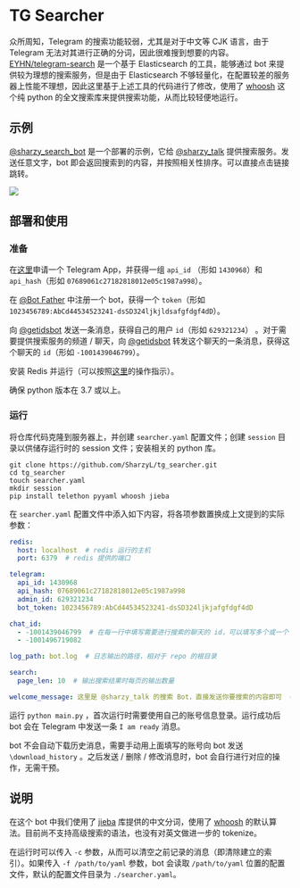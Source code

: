 # TG Searcher

众所周知，Telegram 的搜索功能较弱，尤其是对于中文等 CJK 语言，由于 Telegram 无法对其进行正确的分词，因此很难搜到想要的内容。[EYHN/telegram-search](https://github.com/EYHN/telegram-search) 是一个基于 Elasticsearch 的工具，能够通过 bot 来提供较为理想的搜索服务，但是由于 Elasticsearch 不够轻量化，在配置较差的服务器上性能不理想，因此这里基于上述工具的代码进行了修改，使用了 [whoosh](https://whoosh.readthedocs.io) 这个纯 python 的全文搜索库来提供搜索功能，从而比较轻便地运行。

## 示例

[@sharzy_search_bot](https://t.me/sharzy_search_bot) 是一个部署的示例，它给 [@sharzy_talk](https://t.me/sharzy_talk) 提供搜索服务。发送任意文字，bot 即会返回搜索到的内容，并按照相关性排序。可以直接点击链接跳转。

![](https://p.sda1.dev/0/c0f19f7cab2aa58879e716e3f1cec538/image.png)

## 部署和使用

### 准备

在[这里](https://my.telegram.org/apps)申请一个 Telegram App，并获得一组 `api_id` （形如 `1430968`）和 `api_hash`（形如 `07689061c27182818012e05c1987a998`）。

在 [@Bot Father](https://t.me/BotFather) 中注册一个 bot，获得一个 `token`（形如 `1023456789:AbCd44534523241-dsSD324ljkjldsafgfdgf4dD`）。

向 [@getidsbot](https://t.me/getidsbot) 发送一条消息，获得自己的用户 `id`（形如 `629321234`） 。对于需要提供搜索服务的频道 / 聊天，向 [@getidsbot](https://t.me/getidsbot) 转发这个聊天的一条消息，获得这个聊天的 `id`（形如 `-1001439046799`）。

安装 Redis 并运行（可以按照[这里](https://redis.io/topics/quickstart)的操作指示）。

确保 python 版本在 3.7 或以上。

### 运行

将仓库代码克隆到服务器上，并创建 `searcher.yaml` 配置文件；创建 `session` 目录以供储存运行时的 session 文件；安装相关的 python 库。

```shell script
git clone https://github.com/SharzyL/tg_searcher.git
cd tg_searcher
touch searcher.yaml
mkdir session
pip install telethon pyyaml whoosh jieba
```

在 `searcher.yaml` 配置文件中添入如下内容，将各项参数置换成上文提到的实际参数：

```yaml
redis:
  host: localhost  # redis 运行的主机
  port: 6379  # redis 提供的端口

telegram:
  api_id: 1430968
  api_hash: 07689061c27182818012e05c1987a998
  admin_id: 629321234
  bot_token: 1023456789:AbCd44534523241-dsSD324ljkjafgfdgf4dD

chat_id:
  - -1001439046799  # 在每一行中填写需要进行搜索的聊天的 id，可以填写多个或一个
  - -1001496719082

log_path: bot.log  # 日志输出的路径，相对于 repo 的根目录

search:
  page_len: 10  # 输出搜索结果时每页的输出数量

welcome_message: 这里是 @sharzy_talk 的搜索 Bot，直接发送你要搜索的内容即可  # 用户启动 bot 时的欢迎信息

```

运行 `python main.py` ，首次运行时需要使用自己的账号信息登录。运行成功后 bot 会在 Telegram 中发送一条 `I am ready` 消息。

bot 不会自动下载历史消息，需要手动用上面填写的账号向 bot 发送 `\download_history` 。之后发送 / 删除 / 修改消息时，bot 会自行进行对应的操作，无需干预。

## 说明

在这个 bot 中我们使用了 [jieba](https://github.com/fxsjy/jieba) 库提供的中文分词，使用了 [whoosh](https://whoosh.readthedocs.io) 的默认算法。目前尚不支持高级搜索的语法，也没有对英文做进一步的 tokenize。

在运行时可以传入 `-c` 参数，从而可以清空之前记录的消息（即清除建立的索引）。如果传入 `-f /path/to/yaml` 参数，bot 会读取 `/path/to/yaml` 位置的配置文件，默认的配置文件目录为 `./searcher.yaml`。


